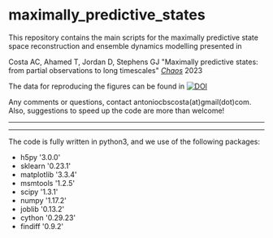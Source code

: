 # maximally_predictive_states
This repository contains the main scripts for the maximally predictive state space reconstruction and ensemble dynamics modelling presented in

Costa AC, Ahamed T, Jordan D, Stephens GJ "Maximally predictive states: from partial observations to long timescales" [*Chaos*](https://aip.scitation.org/doi/full/10.1063/5.0129398) 2023

The data for reproducing the figures can be found in [![DOI](https://zenodo.org/badge/DOI/10.5281/zenodo.7130012.svg)](https://doi.org/10.5281/zenodo.7130012)



Any comments or questions, contact antoniocbscosta(at)gmail(dot)com. Also, suggestions to speed up the code are more than welcome!


-------------------------------------------------------------------------------------------
-------------------------------------------------------------------------------------------


The code is fully written in python3, and we use of the following packages:

- h5py '3.0.0'
- sklearn '0.23.1'
- matplotlib '3.3.4'
- msmtools '1.2.5'
- scipy '1.3.1'
- numpy '1.17.2'
- joblib '0.13.2'
- cython '0.29.23' 
- findiff '0.9.2'

